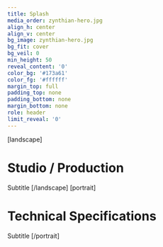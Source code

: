 ```yaml
---
title: Splash
media_order: zynthian-hero.jpg
align_h: center
align_v: center
bg_image: zynthian-hero.jpg
bg_fit: cover
bg_veil: 0
min_height: 50
reveal_content: '0'
color_bg: '#173a61'
color_fg: '#ffffff'
margin_top: full
padding_top: none
padding_bottom: none
margin_bottom: none
role: header
limit_reveal: '0'
---
```


[landscape]
# Studio / Production
Subtitle
[/landscape]
[portrait]
# Technical Specifications
Subtitle
[/portrait]

